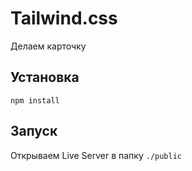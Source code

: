 # Tailwind.css

Делаем карточку

## Установка

```
npm install
```

## Запуск

Открываем Live Server в папку `./public`